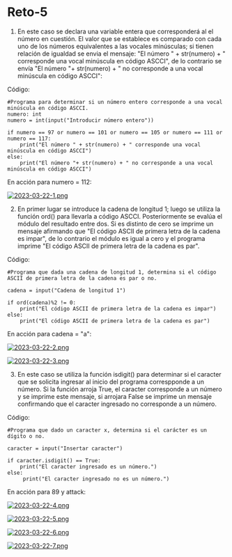 # Reto-5 

1. En este caso se declara una variable entera que corresponderá al el número en cuestión. El valor que se establece es comparado con cada uno de los números equivalentes a las vocales minúsculas; si tienen relación de igualdad se envia el mensaje: "El número " + str(numero) + " corresponde una vocal minúscula en código ASCCI", de lo contrario se envía "El número "+ str(numero) + " no corresponde a una vocal minúscula en código ASCCI":

Código:

```
#Programa para determinar si un número entero corresponde a una vocal minúscula en código ASCCI.
numero: int 
numero = int(input("Introducir número entero"))

if numero == 97 or numero == 101 or numero == 105 or numero == 111 or numero == 117:
    print("El número " + str(numero) + " corresponde una vocal minúscula en código ASCCI")
else:
    print("El número "+ str(numero) + " no corresponde a una vocal minúscula en código ASCCI")
``` 
En acción para numero = 112: 

[![2023-03-22-1.png](https://i.postimg.cc/x8mRns4w/2023-03-22-1.png)](https://postimg.cc/bSzbRR8g)

2. En primer lugar se introduce la cadena de longitud 1; luego se utiliza la función ord() para llevarla a código ASCCI. Posteriormente se evalúa el módulo del resultado entre dos. Si es distinto de cero se imprime un mensaje afirmando que "El código ASCII de primera letra de la cadena es impar", de lo contrario el módulo es igual a cero y el programa imprime "El código ASCII de primera letra de la cadena es par".

Código:

```
#Programa que dada una cadena de longitud 1, determina si el código ASCII de primera letra de la cadena es par o no.

cadena = input("Cadena de longitud 1")

if ord(cadena)%2 != 0:
    print("El código ASCII de primera letra de la cadena es impar")
else:
    print("El código ASCII de primera letra de la cadena es par") 
```
En acción para cadena = "a":

[![2023-03-22-2.png](https://i.postimg.cc/YqwVjgz6/2023-03-22-2.png)](https://postimg.cc/w30FG1PM)

[![2023-03-22-3.png](https://i.postimg.cc/pXYSjTsg/2023-03-22-3.png)](https://postimg.cc/w7MF868V)

3. En este caso se utiliza la función isdigit() para determinar si el caracter que se solicita ingresar al inicio del programa correspponde a un número. Si la función arroja True, el caracter corresponde a un número y se imprime este mensaje, si arrojara False se imprime un mensaje confirmando que el caracter ingresado no corresponde a un número.

Código:
```
#Programa que dado un caracter x, determina si el carácter es un dígito o no.

caracter = input("Insertar caracter")

if caracter.isdigit() == True:
    print("El caracter ingresado es un número.")
else:
     print("El caracter ingresado no es un número.")
```

En acción para 89 y attack:

[![2023-03-22-4.png](https://i.postimg.cc/SxmxLnk8/2023-03-22-4.png)](https://postimg.cc/JGd8M4y4)

[![2023-03-22-5.png](https://i.postimg.cc/0NQ53h6y/2023-03-22-5.png)](https://postimg.cc/DS9K4jd9)

[![2023-03-22-6.png](https://i.postimg.cc/MGFZ8tRb/2023-03-22-6.png)](https://postimg.cc/5H8WBBs6)

[![2023-03-22-7.png](https://i.postimg.cc/7ZXYKqZR/2023-03-22-7.png)](https://postimg.cc/NK9cMqT8)
